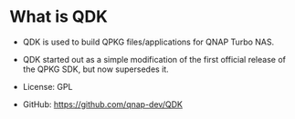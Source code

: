 # What is QDK 

* QDK is used to build QPKG files\/applications for QNAP Turbo NAS. 
* QDK started out as a simple modification of the first official release of the QPKG SDK, but now supersedes it. 

* License: GPL 

* GitHub: https://github.com/qnap-dev/QDK 
